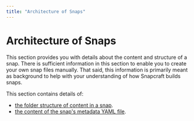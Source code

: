 ```yaml
---
title: "Architecture of Snaps"
---
```


# Architecture of Snaps

This section provides you with details about the content and structure of a snap. There is sufficient information in this section to enable you to create your own snap files manually. That said, this information is primarily meant as background to help with your understanding of how Snapcraft builds snaps.

This section contains details of:

- [the folder structure of content in a snap](/docs/architecture/snaps).
- [the content of the snap's metadata YAML file](/docs/architecture/metadata). 
